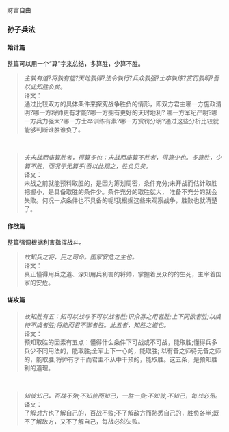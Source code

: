 财富自由

### 孙子兵法 
#### 始计篇  
整篇可以用一个“算”字来总结，多算胜，少算不胜。
> *主孰有道?将孰有能?天地孰得?法令孰行?兵众孰强?士卒孰练?赏罚孰明?吾以此知胜负矣。*  
译文：  
通过比较双方的具体条件来探究战争胜负的情形，即双方君主哪一方施政清明?哪一方将帅更有才能?哪一方拥有更好的天时地利?
哪一方军纪严明?哪一方兵力强大?哪一方士卒训练有素?哪一方赏罚分明?通过这些分析比较就能够判断谁胜谁负了。  
<br/>

> *夫未战而庙算胜者，得算多也；未战而庙算不胜者，得算少也。多算胜，少算不胜，而况于无算乎!吾以此观之，胜负见矣。*  
译文：  
未战之前就能预料取胜的，是因为筹划周密，条件充分;未开战而估计取胜把握小，是具备取胜的条件少。条件充分的取胜就大，
准备不充分的就会失败。何况一点条件也不具备的呢!我根据这些来观察战争，胜败也就清楚了。

#### 作战篇
整篇强调根据利害指挥战斗。
> *故知兵之将，民之司命。国家安危之主也。*  
译文：  
真正懂得用兵之道、深知用兵利害的将帅，掌握着民众的的生死，主宰着国家的安危。  

#### 谋攻篇
> *故知胜有五：知可以战与不可以战者胜;识众寡之用者胜;上下同欲者胜;以虞待不虞者胜;将能而君不御者胜。此五者，知胜之道也。*  
译文：  
预知取胜的因素有五点：懂得什么条件下可战或不可战，能取胜;懂得兵多兵少不同用法的，能取胜;全军上下一心的，能取胜;
以有备之师待无备之师的，能取胜;将帅有才干而君主不从中干预的，能取胜。这五条，是预知胜利的道理。   
<br/>

> *知彼知己，百战不殆;不知彼而知己，一胜一负;不知彼,不知己，每战必殆。*  
译文：  
了解对方也了解自己的，百战不败;不了解敌方而熟悉自己的，胜负各半;既不了解敌方，又不了解自己，每战必然失败。